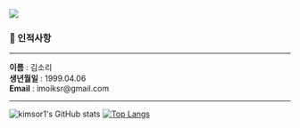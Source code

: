 <img src="https://capsule-render.vercel.app/api?type=wave&color=timeGradient&height=300&section=header&text=sori's%20github&fontSize=90" />

<h3>📍 인적사항</h3>
<hr>
<b>이름</b> : 김소리 <br>
<b>생년월일</b> : 1999.04.06 <br>
<b>Email</b> : imoiksr@gmail.com <br>

<hr>

![kimsor1's GitHub stats](https://github-readme-stats.vercel.app/api?username=kimsor1&show_icons=true&theme=radical)
[![Top Langs](https://github-readme-stats.vercel.app/api/top-langs/?username=kimsor1&layout=compact)](https://github.com/delay-100/github-readme-stats)
